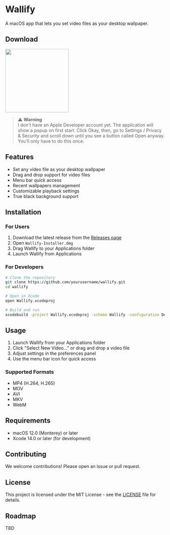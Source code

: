 # Wallify

A macOS app that lets you set video files as your desktop wallpaper.

## Download

<a href="https://github.com/DanielOfosu/Wallify/releases/tag/v0.1.0-alpha" target="_self"><img width="200" src="https://www.adviksoft.com/blog/wp-content/uploads/2023/09/editor_download_mac.png" /></a>

> ⚠️ **Warning**  
> I don't have an Apple Developer account yet. The application will show a popup on first start. Click Okay, then, go to Settings / Privacy & Security and scroll down until you see a button called Open anyway. You'll only have to do this once.
> 
## Features

- Set any video file as your desktop wallpaper
- Drag and drop support for video files
- Menu bar quick access
- Recent wallpapers management
- Customizable playback settings
- True black background support

## Installation

### For Users

1. Download the latest release from the [Releases page](https://github.com/yourusername/wallify/releases)
2. Open `Wallify-Installer.dmg`
3. Drag Wallify to your Applications folder
4. Launch Wallify from Applications

### For Developers

```bash
# Clone the repository
git clone https://github.com/yourusername/wallify.git
cd wallify

# Open in Xcode
open Wallify.xcodeproj

# Build and run
xcodebuild -project Wallify.xcodeproj -scheme Wallify -configuration Debug
```

## Usage

1. Launch Wallify from your Applications folder
2. Click "Select New Video..." or drag and drop a video file
3. Adjust settings in the preferences panel
4. Use the menu bar icon for quick access

### Supported Formats

- MP4 (H.264, H.265)
- MOV
- AVI
- MKV
- WebM

## Requirements

- macOS 12.0 (Monterey) or later
- Xcode 14.0 or later (for development)

## Contributing

We welcome contributions! Please open an issue or pull request.

## License

This project is licensed under the MIT License - see the [LICENSE](LICENSE) file for details.

## Roadmap

TBD 
